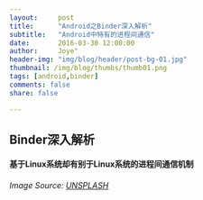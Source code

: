 ```yaml
---
layout:     post
title:      "Android之Binder深入解析"
subtitle:   "Android中特有的进程间通信"
date:       2016-03-30 12:00:00
author:     Joye"
header-img: "img/blog/header/post-bg-01.jpg"
thumbnail: /img/blog/thumbs/thumb01.png
tags: [android,binder]
comments: false
share: false

---
```


## Binder深入解析

#### 基于Linux系统却有别于Linux系统的进程间通信机制



###### Image Source: [UNSPLASH](https://unsplash.com/photos/j0g8taxHZa0)